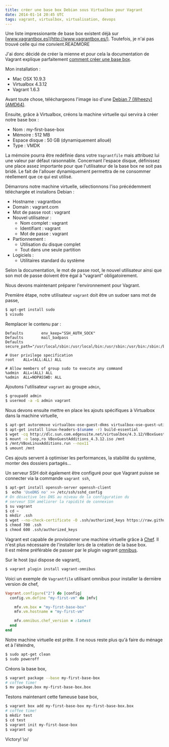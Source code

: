 ```yaml
---
title: créer une base box Debian sous Virtualbox pour Vagrant
date: 2014-01-14 20:45 UTC
tags: vagrant, virtualbox, virtualisation, devops
---
```


Une liste impressionante de base box existent déjà sur [www.vagrantbox.es](http://www.vagrantbox.es/). Toutefois, je n'ai pas trouvé celle qui me convient.READMORE

J'ai donc décidé de créer la mienne et pour cela la documentation de Vagrant explique parfaitement [comment créer une base box](http://docs.vagrantup.com/v2/boxes/base.html).

<i class="fa fa-cogs"></i> Mon installation :

* Mac OSX 10.9.3
* Virtualbox 4.3.12
* Vagrant 1.6.3

Avant toute chose, téléchargeons l'image iso d'une [Debian 7 (Wheezy) (AMD64)](http://cdimage.debian.org/debian-cd/7.5.0/amd64/iso-cd/debian-7.5.0-amd64-netinst.iso).

Ensuite, grâce à Virtualbox, créons la machine virtuelle qui servira à créer notre base box :

* Nom : my-first-base-box
* Mémoire : 512 MB
* Espace disque : 50 GB (dynamiquement alloué)
* Type : VMDK

<i class="fa fa-lightbulb-o"></i> La mémoire pourra être redéfinie dans votre `Vagrantfile` mais attribuez lui une valeur par défaut raisonnable. Concernant l'espace disque, définissez une place assez importante pour que l'utilisateur de la base box ne soit pas bridé. Le fait de l'allouer dynamiquement permettra de ne consommer réellement que ce qui est utilisé.

Démarrons notre machine virtuelle, sélectionnons l'iso précédemment téléchargée et installons Debian :

* Hostname : vagrantbox
* Domain : vagrant.com
* Mot de passe root : vagrant
* Nouvel utilisateur :
  * Nom complet : vagrant
  * Identifiant : vagrant
  * Mot de passe : vagrant
* Partionnement :
  * Utilisation du disque complet
  * Tout dans une seule partition
* Logiciels :
  * Utilitaires standard du système

<i class="fa fa-lightbulb-o"></i> Selon la documentation, le mot de passe root, le nouvel utilisateur ainsi que son mot de passe doivent être égal à "vagrant" obligatoirement.

Nous devons maintenant préparer l'environnement pour Vagrant.

Première étape, notre utilisateur `vagrant` doit être un sudoer sans mot de passe,

```sh
$ apt-get install sudo
$ visudo
```

Remplacer le contenu par :

```
Defaults        env_keep="SSH_AUTH_SOCK"
Defaults        mail_badpass
Defaults        secure_path="/usr/local/sbin:/usr/local/bin:/usr/sbin:/usr/bin:/sbin:/bin"

# User privilege specification
root    ALL=(ALL:ALL) ALL

# Allow members of group sudo to execute any command
%admin  ALL=(ALL) ALL
%admin  ALL=NOPASSWD: ALL
```

Ajoutons l'utilisateur `vagrant` au groupe `admin`,

```sh
$ groupadd admin
$ usermod -a -G admin vagrant
```

Nous devons ensuite mettre en place les ajouts spécifiques à Virtualbox dans la machine virtuelle,

```sh
$ apt-get autoremove virtualbox-ose-guest-dkms virtualbox-ose-guest-utils virtualbox-ose-guest-x11
$ apt-get install linux-headers-$(uname -r) build-essential
$ wget -cq http://dlc.sun.com.edgesuite.net/virtualbox/4.3.12/VBoxGuestAdditions_4.3.12.iso
$ mount -o loop,ro VBoxGuestAdditions_4.3.12.iso /mnt
$ /mnt/VBoxLinuxAdditions.run --nox11
$ umount /mnt
```

<i class="fa fa-lightbulb-o"></i> Ces ajouts servent à optimiser les performances, la stabilité du système, monter des dossiers partagés...

Un serveur SSH doit également être configuré pour que Vagrant puisse se connecter via la commande `vagrant ssh`,

```sh
$ apt-get install openssh-server openssh-client
$  echo 'UseDNS no' >> /etc/ssh/sshd_config
# On désactive les DNS au niveau de la configuration du
# serveur SSH améliorer la rapidité de connexion
$ su vagrant
$ cd ~
$ mkdir .ssh
$ wget --no-check-certificate -O .ssh/authorized_keys https://raw.github.com/mitchellh/vagrant/master/keys/vagrant.pub
$ chmod 700 .ssh
$ chmod 600 .ssh/authorized_keys
```

Vagrant est capable de provisionner une machine virtuelle grâce à [Chef](http://www.getchef.com/chef/). Il n'est plus nécessaire de l'installer lors de la création de la base box.  
Il est même préférable de passer par le plugin vagrant [omnibus](https://github.com/schisamo/vagrant-omnibus).

Sur le host (qui dispose de vagrant),

```sh
$ vagrant plugin install vagrant-omnibus
```

Voici un exemple de `Vagrantfile` utilisant omnibus pour installer la dernière version de chef,

```ruby
Vagrant.configure("2") do |config|
  config.vm.define "my-first-vm" do |mfv|

    mfv.vm.box = "my-first-base-box"
    mfv.vm.hostname = "my-first-vm"

    mfv.omnibus.chef_version = :latest
  end
end
```

Notre machine virtuelle est prête. Il ne nous reste plus qu'à faire du ménage et à l'éteindre,

```sh
$ sudo apt-get clean
$ sudo poweroff
```

Créons la base box,

```sh
$ vagrant package --base my-first-base-box
# coffee time!
$ mv package.box my-first-base-box.box
```

Testons maintenant cette fameuse base box,

```sh
$ vagrant box add my-first-base-box my-first-base-box.box
# coffee time!
$ mkdir test
$ cd test
$ vagrant init my-first-base-box
$ vagrant up
```

Victory! \o/
